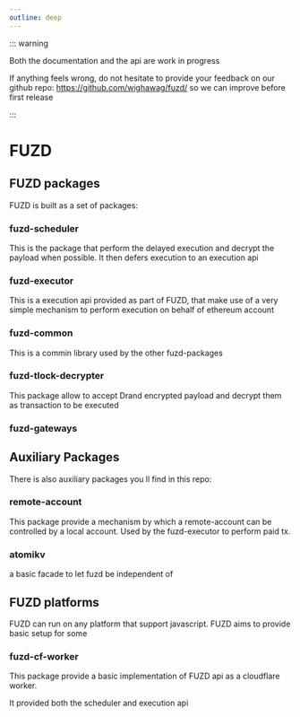 ```yaml
---
outline: deep
---
```


::: warning

Both the documentation and the api are work in progress

If anything feels wrong, do not hesitate to provide your feedback on our github repo: https://github.com/wighawag/fuzd/ so we can improve before first release

:::

# FUZD

## FUZD packages

FUZD is built as a set of packages:

### fuzd-scheduler

This is the package that perform the delayed execution and decrypt the payload when possible. It then defers execution to an execution api

### fuzd-executor

This is a execution api provided as part of FUZD, that make use of a very simple mechanism to perform execution on behalf of ethereum account

### fuzd-common

This is a commin library used by the other fuzd-packages

### fuzd-tlock-decrypter

This package allow to accept Drand encrypted payload and decrypt them as transaction to be executed

### fuzd-gateways

## Auxiliary Packages

There is also auxiliary packages you ll find in this repo:

### remote-account

This package provide a mechanism by which a remote-account can be controlled by a local account. Used by the fuzd-executor to perform paid tx.

### atomikv

a basic facade to let fuzd be independent of

## FUZD platforms

FUZD can run on any platform that support javascript. FUZD aims to provide basic setup for some

### fuzd-cf-worker

This package provide a basic implementation of FUZD api as a cloudflare worker.

It provided both the scheduler and execution api
